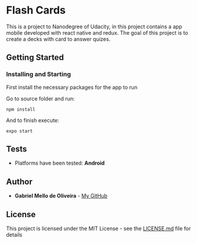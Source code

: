 # Flash Cards

This is a project to Nanodegree of Udacity, in this project contains a app mobile developed with react native and redux.
The goal of this project is to create a decks with card to answer quizes.

## Getting Started

### Installing and Starting

First install the necessary packages for the app to run

Go to source folder and run:

`npm install`

And to finish execute:

`expo start`

## Tests

* Platforms have been tested: **Android**

## Author

* **Gabriel Mello de Oliveira** - [My GitHub](https://github.com/GabrielMelloOliveira)

## License

This project is licensed under the MIT License - see the [LICENSE.md](LICENSE.md) file for details

